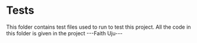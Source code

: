 # Tests
This folder contains test files used to run to test this project.
All the code in this folder is given in the project ---Faith Uju---
